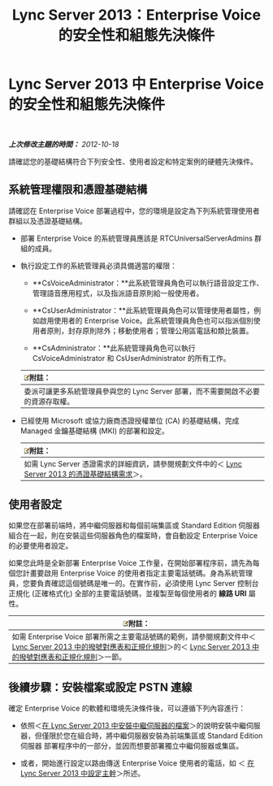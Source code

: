 ﻿---
title: Lync Server 2013：Enterprise Voice 的安全性和組態先決條件
TOCTitle: Enterprise Voice 的安全性和組態先決條件
ms:assetid: 15354abe-733e-466b-bcd4-a6cfbf58caf8
ms:mtpsurl: https://technet.microsoft.com/zh-tw/library/Gg398221(v=OCS.15)
ms:contentKeyID: 49290189
ms.date: 08/10/2015
mtps_version: v=OCS.15
ms.translationtype: HT
---

# Lync Server 2013 中 Enterprise Voice 的安全性和組態先決條件

 

_**上次修改主題的時間：** 2012-10-18_

請確認您的基礎結構符合下列安全性、使用者設定和特定案例的硬體先決條件。

## 系統管理權限和憑證基礎結構

請確認在 Enterprise Voice 部署過程中，您的環境是設定為下列系統管理使用者群組以及憑證基礎結構。

  - 部署 Enterprise Voice 的系統管理員應該是 RTCUniversalServerAdmins 群組的成員。

  - 執行設定工作的系統管理員必須具備適當的權限：
    
      - **CsVoiceAdministrator：**此系統管理員角色可以執行語音設定工作、管理語音應用程式，以及指派語音原則給一般使用者。
    
      - **CsUserAdministrator：**此系統管理員角色可以管理使用者屬性，例如啟用使用者的 Enterprise Voice。此系統管理員角色也可以指派個別使用者原則，封存原則除外；移動使用者；管理公用區電話和類比裝置。
    
      - **CsAdministrator：**此系統管理員角色可以執行 CsVoiceAdministrator 和 CsUserAdministrator 的所有工作。
    
    <table>
    <thead>
    <tr class="header">
    <th><img src="images/Gg398811.note(OCS.15).gif" title="note" alt="note" />附註：</th>
    </tr>
    </thead>
    <tbody>
    <tr class="odd">
    <td>委派可讓更多系統管理員參與您的 Lync Server 部署，而不需要開啟不必要的資源存取權。</td>
    </tr>
    </tbody>
    </table>


  - 已經使用 Microsoft 或協力廠商憑證授權單位 (CA) 的基礎結構，完成 Managed 金鑰基礎結構 (MKI) 的部署和設定。
    
    <table>
    <thead>
    <tr class="header">
    <th><img src="images/Gg398811.note(OCS.15).gif" title="note" alt="note" />附註：</th>
    </tr>
    </thead>
    <tbody>
    <tr class="odd">
    <td>如需 Lync Server 憑證需求的詳細資訊，請參閱規劃文件中的＜ <a href="lync-server-2013-certificate-infrastructure-requirements.md">Lync Server 2013 的憑證基礎結構需求</a>＞。</td>
    </tr>
    </tbody>
    </table>


## 使用者設定

如果您在部署前端時，將中繼伺服器和每個前端集區或 Standard Edition 伺服器 組合在一起，則在安裝這些伺服器角色的檔案時，會自動設定 Enterprise Voice 的必要使用者設定。

如果您此時是全新部署 Enterprise Voice 工作量，在開始部署程序前，請先為每個您計畫要啟用 Enterprise Voice 的使用者指定主要電話號碼。身為系統管理員，您要負責確認這個號碼是唯一的。在實作前，必須使用 Lync Server 控制台正規化 (正確格式化) 全部的主要電話號碼，並複製至每個使用者的 **線路 URI** 屬性。

<table>
<thead>
<tr class="header">
<th><img src="images/Gg398811.note(OCS.15).gif" title="note" alt="note" />附註：</th>
</tr>
</thead>
<tbody>
<tr class="odd">
<td>如需 Enterprise Voice 部署所需之主要電話號碼的範例，請參閱規劃文件中＜ <a href="lync-server-2013-dial-plans-and-normalization-rules.md">Lync Server 2013 中的撥號對應表和正規化規則</a>＞的＜ <a href="lync-server-2013-dial-plans-and-normalization-rules.md">Lync Server 2013 中的撥號對應表和正規化規則</a>＞一節。</td>
</tr>
</tbody>
</table>


## 後續步驟：安裝檔案或設定 PSTN 連線

確定 Enterprise Voice 的軟體和環境先決條件後，可以遵循下列內容進行：

  - 依照＜[在 Lync Server 2013 中安裝中繼伺服器的檔案](lync-server-2013-install-the-files-for-mediation-server.md)＞的說明安裝中繼伺服器，但僅限於您在組合時，將中繼伺服器安裝為前端集區或 Standard Edition 伺服器 部署程序中的一部分，並因而想要部署獨立中繼伺服器或集區。

  - 或者，開始進行設定以路由傳送 Enterprise Voice 使用者的電話，如 ＜ [在 Lync Server 2013 中設定主幹](lync-server-2013-configuring-trunks.md)＞所述。

